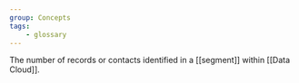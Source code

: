 ```yaml
---
group: Concepts
tags:
    - glossary
---
```

The number of records or contacts identified in a [[segment]] within [[Data Cloud]].